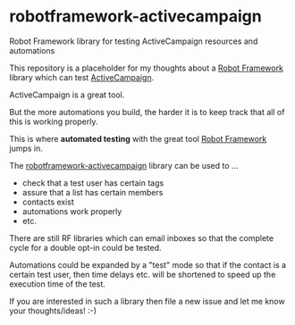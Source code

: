 # robotframework-activecampaign

Robot Framework library for testing ActiveCampaign resources and automations

This repository is a placeholder for my thoughts about a [Robot Framework](http://robotframework.org) library which can test [ActiveCampaign](https://activecampaign.com). 

ActiveCampaign is a great tool. 

But the more automations you build, the harder it is to keep track that all of this is working properly. 

This is where **automated testing** with the great tool [Robot Framework](http://robotframework.org) jumps in. 

The [robotframework-activecampaign](https://github.com/simonmeggle/robotframework-activecampaign) library can be used to ...

* check that a test user has certain tags
* assure that a list has certain members
* contacts exist
* automations work properly
* etc. 

There are still RF libraries which can email inboxes so that the complete cycle for a double opt-in could be tested. 

Automations could be expanded by a "test" mode so that if the contact is a certain test user, then time delays etc. will be shortened to speed up the execution time of the test.

If you are interested in such a library then file a new issue and let me know your thoughts/ideas! :-)

